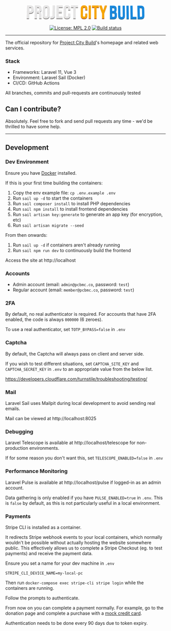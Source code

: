 <p align="center">
    <img src="https://raw.githubusercontent.com/projectcitybuild/web/refs/heads/main/resources/images/logo-2x.png" alt="Project City Build"/>
</p>

<p align="center">
    <a href="https://opensource.org/licenses/MPL-2.0"><img src="https://img.shields.io/badge/License-MPL%202.0-brightgreen.svg" alt="License: MPL 2.0"></a>
    <a href="https://github.com/projectcitybuild/web/actions/workflows/test.yml"><img src="https://github.com/projectcitybuild/web/actions/workflows/test.yml/badge.svg" alt="Build status"></a>
</p>

---

The official repository for [Project City Build](https://projectcitybuild.com)'s homepage and related web services.

### Stack
* Frameworks: Laravel 11, Vue 3
* Environment: Laravel Sail (Docker)
* CI/CD: GitHub Actions

All branches, commits and pull-requests are continuously tested

## Can I contribute?

Absolutely. Feel free to fork and send pull requests any time - we'd be thrilled to have some help.

---

## Development

### Dev Environment

Ensure you have [Docker](https://docs.docker.com/get-docker/) installed.

If this is your first time building the containers:

1. Copy the env example file: `cp .env.example .env`
2. Run `sail up -d` to start the containers
3. Run `sail composer install` to install PHP dependencies
4. Run `sail npm install` to install frontend dependencies
5. Run `sail artisan key:generate` to generate an app key (for encryption, etc)
6. Run `sail artisan migrate --seed`

From then onwards:

1. Run `sail up -d` if containers aren't already running
2. Run `sail npm run dev` to continuously build the frontend

Access the site at http://localhost

### Accounts

* Admin account (email: `admin@pcbmc.co`, password: `test`)
* Regular account (email: `member@pcbmc.co`, password: `test`)

### 2FA

By default, no real authenticator is required. For accounts that have 2FA enabled, the code is always `000000` (6 zeroes).

To use a real authenticator, set `TOTP_BYPASS=false` in `.env`

### Captcha

By default, the Captcha will always pass on client and server side.

If you wish to test different situations, set `CAPTCHA_SITE_KEY` and `CAPTCHA_SECRET_KEY` in `.env`
to an appropriate value from the below list.

https://developers.cloudflare.com/turnstile/troubleshooting/testing/

### Mail

Laravel Sail uses Mailpit during local development to avoid sending real emails.

Mail can be viewed at http://localhost:8025

### Debugging

Laravel Telescope is available at http://localhost/telescope for non-production environments.

If for some reason you don't want this, set `TELESCOPE_ENABLED=false` in `.env`

### Performance Monitoring

Laravel Pulse is available at http://localhost/pulse if logged-in as an admin account.

Data gathering is only enabled if you have `PULSE_ENABLED=true` in `.env`.
This is `false` by default, as this is not particularly useful in a local environment.

### Payments

Stripe CLI is installed as a container. 

It redirects Stripe webhook events to your local containers, which normally wouldn't be possible without
actually hosting the website somewhere public. This effectively allows us to complete a Stripe Checkout 
(eg. to test payments) and receive the payment data.

Ensure you set a name for your dev machine in `.env`

```
STRIPE_CLI_DEVICE_NAME=my-local-pc
```

Then run `docker-compose exec stripe-cli stripe login` while the containers are running.

Follow the prompts to authenticate.

From now on you can complete a payment normally. For example, go to the donation page and complete
a purchase with a [mock credit card](https://docs.stripe.com/testing).

Authentication needs to be done every 90 days due to token expiry.


